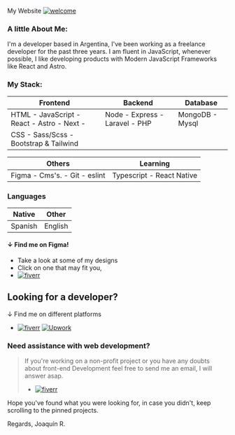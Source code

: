 My Website
[![welcome](https://www.figma.com/profile/908314209309808562/cover_image?b10cc5e1-dd68-43dd-ae80-c2f4b7b0c722)](https://joaquinreynoso.vercel.app/)
<br>

### A little About Me:
I'm a developer based in Argentina, I've been working as a freelance developer for the past three years. I am fluent in JavaScript, whenever possible, I like developing products with Modern JavaScript Frameworks like React and Astro.

### My Stack: 
| Frontend | Backend | Database |
| --- | --- | --- |
| HTML - JavaScript - React - Astro - Next -  | Node - Express - Laravel - PHP | MongoDB - Mysql |
| CSS - Sass/Scss - Bootstrap & Tailwind |

| Others | Learning |
| --- | --- |
| Figma - Cms's. - Git - eslint  | Typescript - React Native |

### Languages
| Native | Other |
| --- | --- |
|  Spanish | English |

#### &darr; Find me on Figma!
- Take a look at some of my designs
- Click on one that may fit you, 
- [![fiverr](https://th.bing.com/th?id=ODLS.27416eed-7578-439e-ae1c-f0392d225a34&w=32&h=32&qlt=90&pcl=fffffa&o=6&pid=1.2)](https://figma.com/@orientalArg)

## Looking for a developer?
&darr; Find me on different platforms
 - [![fiverr](https://th.bing.com/th?id=ODLS.248cca61-4987-4b0f-9b47-bb2872b2414a&w=32&h=32&qlt=90&pcl=fffffa&o=6&pid=1.2)](https://www.fiverr.com/joaquinreyno623) [![Upwork](https://th.bing.com/th?id=ODLS.102712b1-4c58-4958-a5e6-1977d257f078&w=32&h=32&qlt=90&pcl=fffffa&o=6&pid=1.2)](https://www.upwork.com/freelancers/~0117753d45764f61bb)
 
 ### Need assistance with web development?
 > If you're working on a non-profit project or you have any doubts
> about front-end Development feel free to send me an email, 
 > I will answer asap.
 > - [![fiverr](https://th.bing.com/th?id=ODLS.8f0ce0d8-2449-458c-bf41-a8532cffd6c5&w=32&h=32&qlt=92&pcl=fffffa&o=6&pid=1.2)](mailto:orientalarg@outlook.com)


Hope you've found what you were looking for,
in case you didn't, keep scrolling to the pinned projects.

Regards, Joaquín R.
